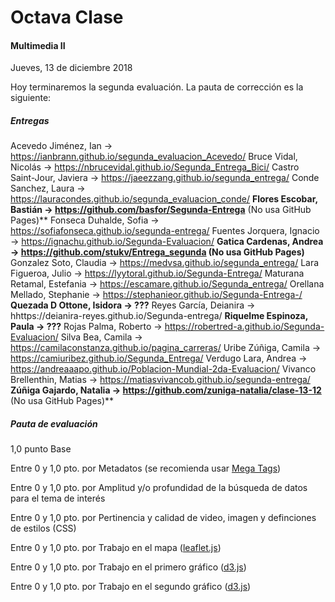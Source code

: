 # Octava Clase

#### Multimedia II

Jueves, 13 de diciembre 2018

Hoy terminaremos la segunda evaluación. La pauta de corrección es la siguiente: 

##### Entregas

Acevedo Jiménez, Ian → https://ianbrann.github.io/segunda_evaluacion_Acevedo/
Bruce Vidal, Nicolás → https://nbrucevidal.github.io/Segunda_Entrega_Bici/
Castro Saint-Jour, Javiera → https://jaeezzang.github.io/segunda_entrega/
Conde Sanchez, Laura → https://lauracondes.github.io/segunda_evaluacion_conde/
**Flores Escobar, Bastián → https://github.com/basfor/Segunda-Entrega** (No usa GitHub Pages)**
Fonseca Duhalde, Sofia → https://sofiafonseca.github.io/segunda-entrega/
Fuentes Jorquera, Ignacio → https://ignachu.github.io/Segunda-Evaluacion/
**Gatica Cardenas, Andrea → https://github.com/stukv/Entrega_segunda (No usa GitHub Pages)**
Gonzalez Soto, Claudia → https://medvsa.github.io/segunda_entrega/
Lara Figueroa, Julio → https://lyytoral.github.io/Segunda-Entrega/
Maturana Retamal, Estefania → https://escamare.github.io/Segunda_entrega/
Orellana Mellado, Stephanie → https://stephanieor.github.io/Segunda-Entrega-/
**Quezada D Ottone, Isidora → ???**
Reyes García, Deianira → hhttps://deianira-reyes.github.io/Segunda-entrega/
**Riquelme Espinoza, Paula → ???**
Rojas Palma, Roberto → https://robertred-a.github.io/Segunda-Evaluacion/
Silva Bea, Camila → https://camilaconstanza.github.io/pagina_carreras/
Uribe Zúñiga, Camila → https://camiuribez.github.io/Segunda_Entrega/
Verdugo Lara, Andrea → https://andreaaapo.github.io/Poblacion-Mundial-2da-Evaluacion/
Vivanco Brellenthin, Matias → https://matiasvivancob.github.io/segunda-entrega/
**Zúñiga Gajardo, Natalia → https://github.com/zuniga-natalia/clase-13-12** (No usa GitHub Pages)**


##### Pauta de evaluación

1,0 punto Base

Entre 0 y 1,0 pto. por Metadatos (se recomienda usar [Mega Tags](https://megatags.co/))

Entre 0 y 1,0 pto. por Amplitud y/o profundidad de la búsqueda de datos para el tema de interés

Entre 0 y 1,0 pto. por Pertinencia y calidad de video, imagen y definciones de estilos (CSS)

Entre 0 y 1,0 pto. por Trabajo en el mapa ([leaflet.js](https://leafletjs.com/))

Entre 0 y 1,0 pto. por Trabajo en el primero gráfico ([d3.js](https://d3js.org/))

Entre 0 y 1,0 pto. por Trabajo en el segundo gráfico ([d3.js](https://d3js.org/))
